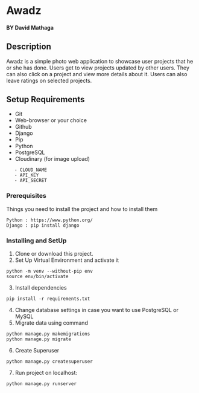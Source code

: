 # Awadz

#### BY David Mathaga

## Description

Awadz is a simple photo web application to showcase user projects that he or she has done. Users get to view projects updated by other users. They can also click on a project and view more details about it. Users can also leave ratings on selected projects.



## Setup Requirements

- Git
- Web-browser or your choice
- Github
- Django
- Pip
- Python
- PostgreSQL
- Cloudinary (for image upload)

```
   - CLOUD_NAME
   - API_KEY
   - API_SECRET
```

### Prerequisites
Things you need to install the project and how to install them
```
Python : https://www.python.org/
Django : pip install django
```
### Installing and SetUp
1) Clone or download this project.
2) Set Up Virtual Environment and activate it
```
python -m venv --without-pip env
source env/bin/activate
```
3) Install dependencies
```
pip install -r requirements.txt
```
4) Change database settings in case you want to use PostgreSQL or MySQL
5) Migrate data using command 
```
python manage.py makemigrations
python manage.py migrate
```
6) Create Superuser
```
python manage.py createsuperuser
```
7) Run project on localhost:
```
python manage.py runserver
```
